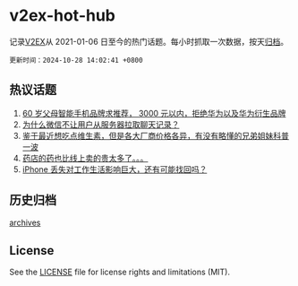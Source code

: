 # v2ex-hot-hub

 记录[V2EX](https://www.v2ex.com/)从 2021-01-06 日至今的热门话题。每小时抓取一次数据，按天[归档](archives)。

`更新时间：2024-10-28 14:02:41 +0800`

## 热议话题

1. [60 岁父母智能手机品牌求推荐， 3000 元以内，拒绝华为以及华为衍生品牌](https://www.v2ex.com/t/1084105)
1. [为什么微信不让用户从服务器拉取聊天记录？](https://www.v2ex.com/t/1084081)
1. [鉴于最近想吃点维生素，但是各大厂商价格各异，有没有略懂的兄弟姐妹科普一波](https://www.v2ex.com/t/1084030)
1. [药店的药也比线上卖的贵太多了。。。](https://www.v2ex.com/t/1084119)
1. [iPhone 丢失对工作生活影响巨大，还有可能找回吗？](https://www.v2ex.com/t/1084146)

## 历史归档

[archives](archives)

## License

See the [LICENSE](LICENSE) file for license rights and limitations (MIT).
